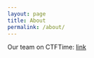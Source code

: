 ```yaml
---
layout: page
title: About
permalink: /about/
---
```



Our team on CTFTime:
[link](https://ctftime.org/team/117588)

